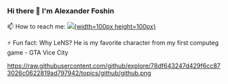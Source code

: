 ### Hi there 👋 I'm Alexander Foshin

📫 How to reach me: [![](https://raw.githubusercontent.com/gilbarbara/logos/main/logos/telegram.svg){width=100px height=100px}](https://t.me/alexander_foshin)

⚡ Fun fact: Why LeNS? He is my favorite character from my first computeg game - GTA Vice City

<!--
**LeNS793/LeNS793** is a ✨ _special_ ✨ repository because its `README.md` (this file) appears on your GitHub profile.

Here are some ideas to get you started:

- 🔭 I’m currently working on ...
- 🌱 I’m currently learning ...
- 👯 I’m looking to collaborate on ...
- 🤔 I’m looking for help with ...
- 💬 Ask me about ...

- 😄 Pronouns: ...

-->
https://raw.githubusercontent.com/github/explore/78df643247d429f6cc873026c0622819ad797942/topics/github/github.png
